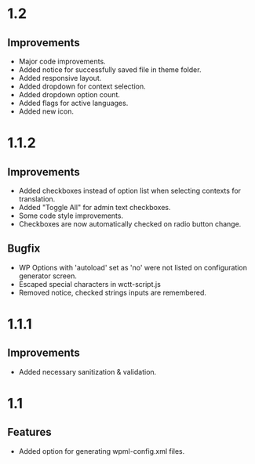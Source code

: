 # 1.2

## Improvements

* Major code improvements.
* Added notice for successfully saved file in theme folder.
* Added responsive layout.
* Added dropdown for context selection.
* Added dropdown option count.
* Added flags for active languages.
* Added new icon.

# 1.1.2

## Improvements

* Added checkboxes instead of option list when selecting contexts for translation.
* Added "Toggle All" for admin text checkboxes.
* Some code style improvements.
* Checkboxes are now automatically checked on radio button change.

## Bugfix

* WP Options with 'autoload' set as 'no' were not listed on configuration generator screen.
* Escaped special characters in wctt-script.js
* Removed notice, checked strings inputs are remembered.

# 1.1.1

## Improvements

* Added necessary sanitization & validation.

# 1.1

## Features

* Added option for generating wpml-config.xml files.
